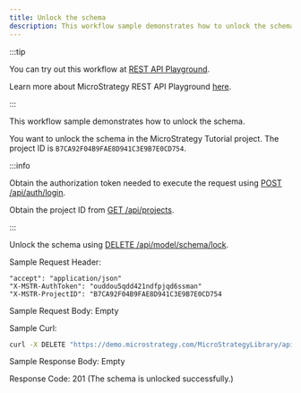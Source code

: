```yaml
---
title: Unlock the schema
description: This workflow sample demonstrates how to unlock the schema.
---
```


:::tip

You can try out this workflow at [REST API Playground](https://www.postman.com/microstrategysdk/workspace/microstrategy-rest-api/folder/16131298-c3ac84b3-bce5-495d-94d5-941305fc1def?ctx=documentation).

Learn more about MicroStrategy REST API Playground [here](/docs/getting-started/playground.md).

:::

This workflow sample demonstrates how to unlock the schema.

You want to unlock the schema in the MicroStrategy Tutorial project. The project ID is `B7CA92F04B9FAE8D941C3E9B7E0CD754`.

:::info

Obtain the authorization token needed to execute the request using [POST /api/auth/login](https://demo.microstrategy.com/MicroStrategyLibrary/api-docs/index.html#/Authentication/postLogin).

Obtain the project ID from [GET /api/projects](https://demo.microstrategy.com/MicroStrategyLibrary/api-docs/index.html#/Projects/getProjects_1).

:::

Unlock the schema using [DELETE /api/model/schema/lock](https://demo.microstrategy.com/MicroStrategyLibrary/api-docs/index.html#/Schema/ms-deleteLock).

Sample Request Header:

```http
"accept": "application/json"
"X-MSTR-AuthToken": "ouddou5qdd421ndfpjqd6ssman"
"X-MSTR-ProjectID": "B7CA92F04B9FAE8D941C3E9B7E0CD754
```

Sample Request Body: Empty

Sample Curl:

```bash
curl -X DELETE "https://demo.microstrategy.com/MicroStrategyLibrary/api/model/schema/lock?lockType=absolute_individual" -H "accept: */*" -H "X-MSTR-AuthToken: ouddou5qdd421ndfpjqd6ssman" -H "X-MSTR-ProjectID: B7CA92F04B9FAE8D941C3E9B7E0CD754"
```

Sample Response Body: Empty

Response Code: 201 (The schema is unlocked successfully.)
